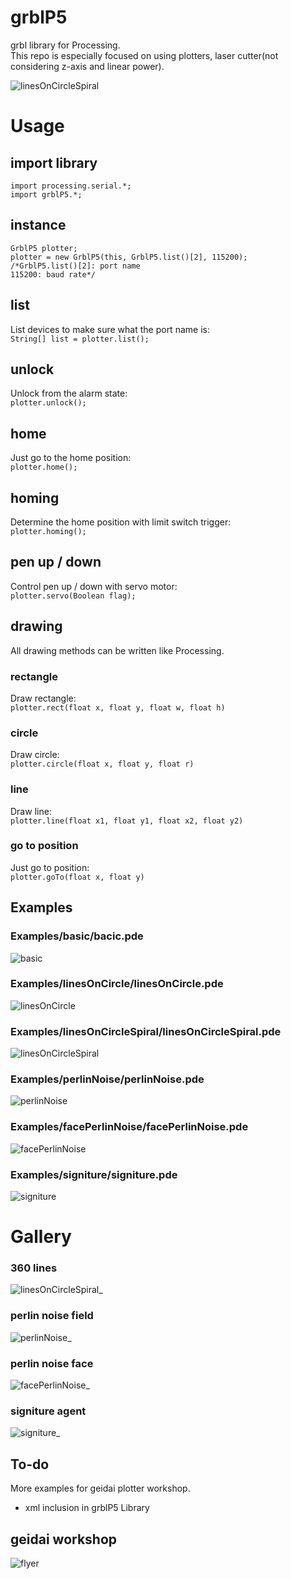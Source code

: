 # grblP5
grbl library for Processing.  
This repo is especially focused on using plotters, laser cutter(not considering z-axis and linear power).

![linesOnCircleSpiral](images/linesOnCircleSpiral.gif)

# Usage
## import library
```
import processing.serial.*;
import grblP5.*;
```
## instance
```
GrblP5 plotter;
plotter = new GrblP5(this, GrblP5.list()[2], 115200);
/*GrblP5.list()[2]: port name
115200: baud rate*/
```

## list
List devices to make sure what the port name is:  
``String[] list = plotter.list();``

## unlock
Unlock from the alarm state:  
``plotter.unlock();``

## home
Just go to the home position:  
``plotter.home();``

## homing
Determine the home position with limit switch trigger:  
``plotter.homing();``

## pen up / down
Control pen up / down with servo motor:  
``plotter.servo(Boolean flag);``

## drawing
All drawing methods can be written like Processing.  
### rectangle
Draw rectangle:  
``plotter.rect(float x, float y, float w, float h)``  

### circle
Draw circle:  
``plotter.circle(float x, float y, float r)``  

### line
Draw line:  
``plotter.line(float x1, float y1, float x2, float y2)``  

### go to position
Just go to position:  
``plotter.goTo(float x, float y)``  

## Examples
### Examples/basic/bacic.pde  
![basic](images/basic.gif)

### Examples/linesOnCircle/linesOnCircle.pde  
![linesOnCircle](images/linesOnCircle.gif)

### Examples/linesOnCircleSpiral/linesOnCircleSpiral.pde  
![linesOnCircleSpiral](images/linesOnCircleSpiral.gif)

### Examples/perlinNoise/perlinNoise.pde  
![perlinNoise](images/perlinNoise.gif)

### Examples/facePerlinNoise/facePerlinNoise.pde  
![facePerlinNoise](images/facePerlinNoise.gif)

### Examples/signiture/signiture.pde  
![signiture](images/signiture.gif)

# Gallery
### 360 lines
![linesOnCircleSpiral_](images/linesOnCircleSpiral.JPG)

### perlin noise field
![perlinNoise_](images/perlinNoise.JPG)

### perlin noise face
![facePerlinNoise_](images/facePerlinNoise.JPG)

### signiture agent
![signiture_](images/signiture.JPG)

## To-do
More examples for geidai plotter workshop.
- xml inclusion in grblP5 Library

## geidai workshop
![flyer](images/geidaiWSScottAllen.jpg)
